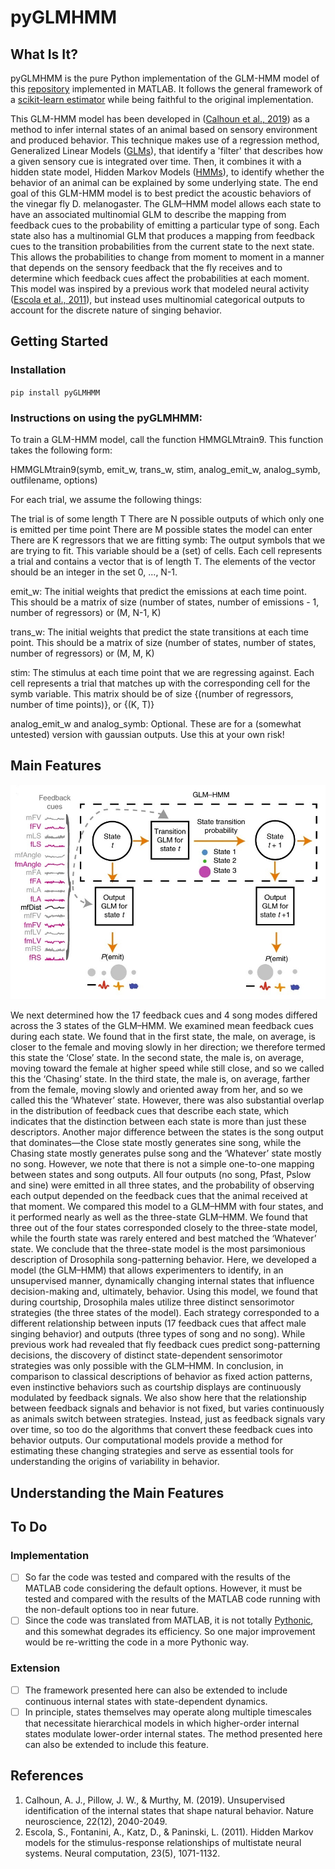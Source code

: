 # pyGLMHMM

## What Is It?
pyGLMHMM is the pure Python implementation of the GLM-HMM model of this [repository](https://github.com/murthylab/GLMHMM) implemented in MATLAB. It follows the general framework of a [scikit-learn estimator](https://scikit-learn.org/stable/developers/develop.html) while being faithful to the original implementation.

This GLM-HMM model has been developed in ([Calhoun et al., 2019](https://www.nature.com/articles/s41593-019-0533-x)) as a method to infer internal states of an animal based on sensory environment and produced behavior. This technique makes use of a regression method, Generalized Linear Models ([GLMs](https://en.wikipedia.org/wiki/Generalized_linear_model)), that identify a 'filter' that describes how a given sensory cue is integrated over time. Then, it combines it with a hidden state model, Hidden Markov Models ([HMMs](https://en.wikipedia.org/wiki/Hidden_Markov_model)), to identify whether the behavior of an animal can be explained by some underlying state. The end goal of this GLM-HMM model is to best predict the acoustic behaviors of the vinegar fly D. melanogaster. The GLM–HMM model allows each state to have an associated multinomial GLM to describe the mapping from feedback cues to the probability of emitting a particular type of song. Each state also has a multinomial GLM that produces a mapping from feedback cues to the transition probabilities from the current state to the next state. This allows the probabilities to change from moment to moment in a manner that depends on the sensory feedback that the fly receives and to determine which feedback cues affect the probabilities at each moment. This model was inspired by a previous work that modeled neural activity ([Escola et al., 2011](https://www.mitpressjournals.org/doi/abs/10.1162/NECO_a_00118)), but instead uses multinomial categorical outputs to account for the discrete nature of singing behavior.

## Getting Started
### Installation
`pip install pyGLMHMM`

### Instructions on using the pyGLMHMM:

To train a GLM-HMM model, call the function HMMGLMtrain9. This function takes the following form:

HMMGLMtrain9(symb, emit_w, trans_w, stim, analog_emit_w, analog_symb, outfilename, options)

For each trial, we assume the following things:

The trial is of some length T
There are N possible outputs of which only one is emitted per time point
There are M possible states the model can enter
There are K regressors that we are fitting
symb: The output symbols that we are trying to fit. This variable should be a (set) of cells. Each cell represents a trial and contains a vector that is of length T. The elements of the vector should be an integer in the set 0, ..., N-1.

emit_w: The initial weights that predict the emissions at each time point. This should be a matrix of size (number of states, number of emissions - 1, number of regressors) or (M, N-1, K)

trans_w: The initial weights that predict the state transitions at each time point. This should be a matrix of size (number of states, number of states, number of regressors) or (M, M, K)

stim: The stimulus at each time point that we are regressing against. Each cell represents a trial that matches up with the corresponding cell for the symb variable. This matrix should be of size {(number of regressors, number of time points)}, or {(K, T)}

analog_emit_w and analog_symb: Optional. These are for a (somewhat untested) version with gaussian outputs. Use this at your own risk!

## Main Features
![Schematic illustrating the GLM–HMM](https://github.com/aslansd/pyGLMHMM/blob/master/fig/GLM-HMM.jpg)

We next determined how the 17 feedback cues and 4 song modes differed across the 3 states of the GLM–HMM. We examined mean feedback cues during each state. We found that in the first state, the male, on average, is closer to the female and moving slowly in her direction; we therefore termed this state the ‘Close’ state. In the second state, the male is, on average, moving toward the female at higher speed while still close, and so we called this the ‘Chasing’ state. In the third state, the male is, on average, farther from the female, moving slowly and oriented away from her, and so we called this the ‘Whatever’ state. However, there was also substantial overlap in the distribution of feedback cues that describe each state, which indicates that the distinction between each state is more than just these descriptors. Another major difference between the states is the song output that dominates—the Close state mostly generates sine song, while the Chasing state mostly generates pulse song and the ‘Whatever’ state mostly no song. However, we note that there is not a simple one-to-one mapping between states and song outputs. All four outputs (no song, Pfast, Pslow and sine) were emitted in all three states, and the probability of observing each output depended on the feedback cues that the animal received at that moment. We compared this model to a GLM–HMM with four states, and it performed nearly as well as the three-state GLM–HMM. We found that three out of the four states corresponded closely to the three-state model, while the fourth state was rarely entered and best matched the ‘Whatever’ state. We conclude that the three-state model is the most parsimonious description of Drosophila song-patterning behavior.
Here, we developed a model (the GLM–HMM) that allows experimenters to identify, in an unsupervised manner, dynamically changing internal states that influence decision-making and, ultimately, behavior. Using this model, we found that during courtship, Drosophila males utilize three distinct sensorimotor strategies (the three states of the model). Each strategy corresponded to a different relationship between inputs (17 feedback cues that affect male singing behavior) and outputs (three types of song and no song). While previous work had revealed that fly feedback cues predict song-patterning decisions, the discovery of distinct state-dependent sensorimotor strategies was only possible with the GLM–HMM.
In conclusion, in comparison to classical descriptions of behavior as fixed action patterns, even instinctive behaviors such as courtship displays are continuously modulated by feedback signals. We also show here that the relationship between feedback signals and behavior is not fixed, but varies continuously as animals switch between strategies. Instead, just as feedback signals vary over time, so too do the algorithms that convert these feedback cues into behavior outputs. Our computational models provide a method for estimating these changing strategies and serve as essential tools for understanding the origins of variability in behavior.

## Understanding the Main Features

## To Do
### Implementation
- [ ] So far the code was tested and compared with the results of the MATLAB code considering the default options. However, it must be tested and compared with the results of the MATLAB code running with the non-default options too in near future.
- [ ] Since the code was translated from MATLAB, it is not totally [Pythonic](https://docs.python-guide.org/writing/style/), and this somewhat degrades its efficiency. So one major improvement would be re-writting the code in a more Pythonic way.
### Extension
- [ ] The framework presented here can also be extended to include continuous internal states with state-dependent dynamics.
- [ ] In principle, states themselves may operate along multiple timescales that necessitate hierarchical models in which higher-order internal states modulate lower-order internal states. The method presented here can also be extended to include this feature.

## References
1. Calhoun, A. J., Pillow, J. W., & Murthy, M. (2019). Unsupervised identification of the internal states that shape natural behavior. Nature neuroscience, 22(12), 2040-2049.
2. Escola, S., Fontanini, A., Katz, D., & Paninski, L. (2011). Hidden Markov models for the stimulus-response relationships of multistate neural systems. Neural computation, 23(5), 1071-1132.
